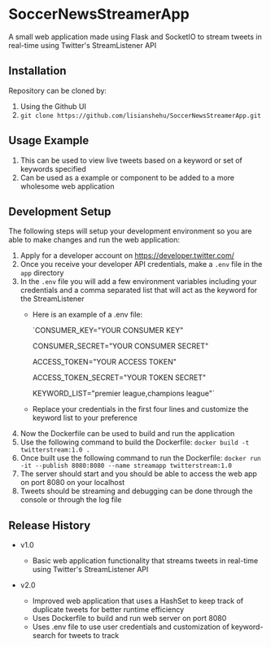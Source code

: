 # SoccerNewsStreamerApp

A small web application made using Flask and SocketIO to stream tweets in real-time using Twitter's StreamListener API

## Installation
Repository can be cloned by:
1. Using the Github UI
2. `git clone https://github.com/lisianshehu/SoccerNewsStreamerApp.git`

## Usage Example
1. This can be used to view live tweets based on a keyword or set of keywords specified 
2. Can be used as a example or component to be added to a more wholesome web application 

## Development Setup
The following steps will setup your development environment so you are able to make changes and run the web application:
1. Apply for a developer account on https://developer.twitter.com/
2. Once you receive your developer API credentials, make a `.env` file in the `app` directory
3. In the `.env` file you will add a few environment variables including your credentials and a comma separated list that will act as the keyword for the StreamListener
    - Here is an example of a .env file:
    
       `CONSUMER_KEY="YOUR CONSUMER KEY"
       
        CONSUMER_SECRET="YOUR CONSUMER SECRET"
        
        ACCESS_TOKEN="YOUR ACCESS TOKEN"
        
        ACCESS_TOKEN_SECRET="YOUR TOKEN SECRET"
        
        KEYWORD_LIST="premier league,champions league"`
    - Replace your credentials in the first four lines and customize the keyword list to your preference
4. Now the Dockerfile can be used to build and run the application
5. Use the following command to build the Dockerfile: `docker build -t twitterstream:1.0 .`
6. Once built use the following command to run the Dockerfile: `docker run -it --publish 8080:8080 --name streamapp twitterstream:1.0`
7. The server should start and you should be able to access the web app on port 8080 on your localhost
8. Tweets should be streaming and debugging can be done through the console or through the log file 

## Release History

* v1.0
    * Basic web application functionality that streams tweets in real-time using Twitter's StreamListener API
    
* v2.0
    * Improved web application that uses a HashSet to keep track of duplicate tweets for better runtime efficiency
    * Uses Dockerfile to build and run web server on port 8080
    * Uses .env file to use user credentials and customization of keyword-search for tweets to track
